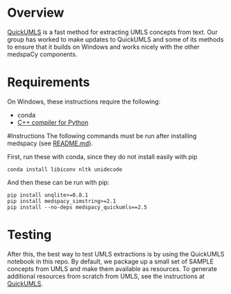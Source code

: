 # Overview
[QuickUMLS](https://github.com/Georgetown-IR-Lab/QuickUMLS) is a fast method for extracting UMLS concepts from text.  Our group has worked to make updates to QuickUMLS and some of its methods to ensure that it builds on Windows and works nicely with the other medspaCy components.

# Requirements
On Windows, these instructions require the following:

* conda
* [C++ compiler for Python](https://wiki.python.org/moin/WindowsCompilers)

#Instructions
The following commands must be run after installing medspacy (see [README.md](README.md)).

First, run these with conda, since they do not install easily with pip

```
conda install libiconv nltk unidecode
```

And then these can be run with pip:

```
pip install unqlite>=0.8.1
pip install medspacy_simstring>=2.1
pip install --no-deps medspacy_quickumls==2.5
```

# Testing

After this, the best way to test UMLS extractions is by using the QuickUMLS notebook in this repo.  By default, we package up a small set of SAMPLE concepts from UMLS and make them available as resources.  To generate additional resources from scratch from UMLS, see the instructions at [QuickUMLS](https://github.com/Georgetown-IR-Lab/QuickUMLS).
